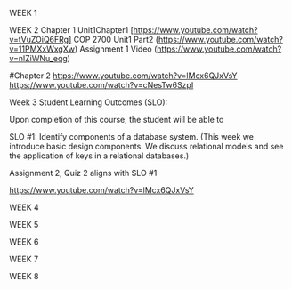 WEEK 1

WEEK 2
Chapter 1
Unit1Chapter1 [https://www.youtube.com/watch?v=tVuZOiQ6FRg]
COP 2700 Unit1 Part2 (https://www.youtube.com/watch?v=11PMXxWxgXw)
Assignment 1 Video (https://www.youtube.com/watch?v=nlZiWNu_eqg)

#Chapter 2
https://www.youtube.com/watch?v=lMcx6QJxVsY
https://www.youtube.com/watch?v=cNesTw6SzpI


Week 3
Student Learning Outcomes (SLO):

Upon completion of this course, the student will be able to

SLO #1: Identify components of a database system. (This week we introduce basic design components. We discuss relational models and see the application of keys in a relational databases.)

Assignment 2, Quiz 2 aligns with SLO #1

https://www.youtube.com/watch?v=lMcx6QJxVsY

WEEK 4

WEEK 5

WEEK 6

WEEK 7

WEEK 8

